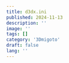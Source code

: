 ```yaml
---
title: d3dx.ini
published: 2024-11-13
description: ''
image: ''
tags: []
category: '3Dmigoto'
draft: false 
lang: ''
---
```

